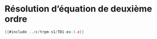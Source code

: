 # Résolution d’équation de deuxième ordre


<div class="tabbed-blocks">

```c
{{#include ../c/trpm-s1/TD1-ex-3.c}}
```
</div>
